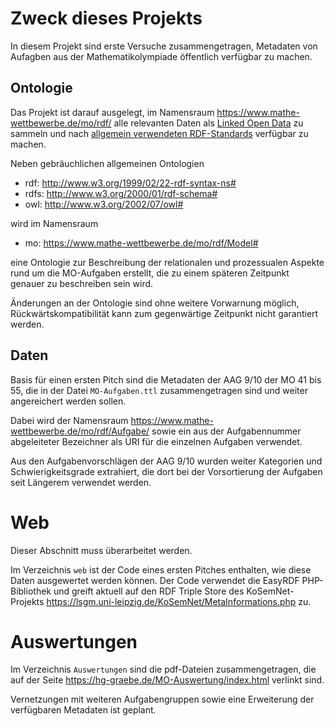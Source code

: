 # Zweck dieses Projekts

In diesem Projekt sind erste Versuche zusammengetragen, Metadaten von Aufagben
aus der Mathematikolympiade öffentlich verfügbar zu machen.

## Ontologie 

Das Projekt ist darauf ausgelegt, im Namensraum
<https://www.mathe-wettbewerbe.de/mo/rdf/> alle relevanten Daten als [Linked
Open Data](https://de.wikipedia.org/wiki/Linked_Open_Data) zu sammeln und nach
[allgemein verwendeten RDF-Standards](https://www.w3.org/RDF/) verfügbar zu
machen.

Neben gebräuchlichen allgemeinen Ontologien
* rdf: <http://www.w3.org/1999/02/22-rdf-syntax-ns#> 
* rdfs: <http://www.w3.org/2000/01/rdf-schema#> 
* owl: <http://www.w3.org/2002/07/owl#> 

wird im Namensraum
* mo: <https://www.mathe-wettbewerbe.de/mo/rdf/Model#>

eine Ontologie zur Beschreibung der relationalen und prozessualen Aspekte rund
um die MO-Aufgaben erstellt, die zu einem späteren Zeitpunkt genauer zu
beschreiben sein wird.

Änderungen an der Ontologie sind ohne weitere Vorwarnung möglich,
Rückwärtskompatibilität kann zum gegenwärtige Zeitpunkt nicht garantiert
werden.

## Daten

Basis für einen ersten Pitch sind die Metadaten der AAG 9/10 der MO 41 bis 55,
die in der Datei `MO-Aufgaben.ttl` zusammengetragen sind und weiter
angereichert werden sollen.

Dabei wird der Namensraum <https://www.mathe-wettbewerbe.de/mo/rdf/Aufgabe/>
sowie ein aus der Aufgabennummer abgeleiteter Bezeichner als URI für die
einzelnen Aufgaben verwendet.

Aus den Aufgabenvorschlägen der AAG 9/10 wurden weiter Kategorien und
Schwierigkeitsgrade extrahiert, die dort bei der Vorsortierung der Aufgaben
seit Längerem verwendet werden.

# Web

Dieser Abschnitt muss überarbeitet werden. 

Im Verzeichnis `web` ist der Code eines ersten Pitches enthalten, wie diese
Daten ausgewertet werden können. Der Code verwendet die EasyRDF PHP-Bibliothek
und greift aktuell auf den RDF Triple Store des KoSemNet-Projekts
https://lsgm.uni-leipzig.de/KoSemNet/MetaInformations.php zu.

# Auswertungen

Im Verzeichnis `Auswertungen` sind die pdf-Dateien zusammengetragen, die auf
der Seite https://hg-graebe.de/MO-Auswertung/index.html verlinkt sind.

Vernetzungen mit weiteren Aufgabengruppen sowie eine Erweiterung der
verfügbaren Metadaten ist geplant.